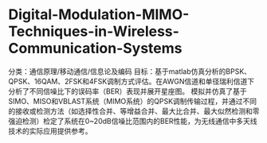# Digital-Modulation-MIMO-Techniques-in-Wireless-Communication-Systems
分类：通信原理/移动通信/信息论及编码 目标：基于matlab仿真分析的BPSK、QPSK、16QAM、2FSK和4FSK调制方式评估。在AWGN信道和单径瑞利信道下分析了不同信噪比下的误码率（BER）表现并展开星座图。 模拟并仿真了基于SIMO、MISO和VBLAST系统（MIMO系统）的QPSK调制传输过程，并通过不同的接收或检测方法（如选择性合并、等增益合并、最大比合并、最大似然检测和零强迫检测）检定了系统在0~20dB信噪比范围内的BER性能，为无线通信中多天线技术的实际应用提供参考。

